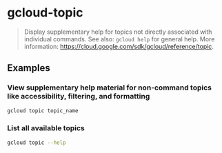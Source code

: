 # gcloud-topic

> Display supplementary help for topics not directly associated with individual commands. See also: `gcloud help` for general help. More information: <https://cloud.google.com/sdk/gcloud/reference/topic>.

## Examples

### View supplementary help material for non-command topics like accessibility, filtering, and formatting

```bash
gcloud topic topic_name
```

### List all available topics

```bash
gcloud topic --help
```
